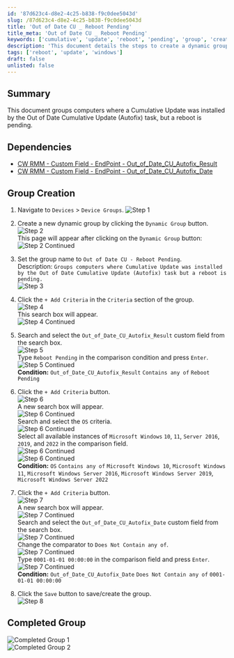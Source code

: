 ```yaml
---
id: '87d623c4-d8e2-4c25-b838-f9c0dee5043d'
slug: /87d623c4-d8e2-4c25-b838-f9c0dee5043d
title: 'Out of Date CU _ Reboot Pending'
title_meta: 'Out of Date CU _ Reboot Pending'
keywords: ['cumulative', 'update', 'reboot', 'pending', 'group', 'creation', 'criteria', 'windows']
description: 'This document details the steps to create a dynamic group in ConnectWise RMM that identifies computers where a Cumulative Update has been installed but requires a reboot. It includes dependencies, group creation steps, and criteria for filtering devices based on their update status.'
tags: ['reboot', 'update', 'windows']
draft: false
unlisted: false
---
```


## Summary

This document groups computers where a Cumulative Update was installed by the Out of Date Cumulative Update (Autofix) task, but a reboot is pending.

## Dependencies

- [CW RMM - Custom Field - EndPoint - Out_of_Date_CU_Autofix_Result](/docs/2d24daab-16cb-4b2d-b7e6-0e757b4f2523)  
- [CW RMM - Custom Field - EndPoint - Out_of_Date_CU_Autofix_Date](/docs/044210c4-14ae-4996-ab9f-009290bf05e4)  

## Group Creation

1. Navigate to `Devices` > `Device Groups`.
   ![Step 1](../../../static/img/docs/87d623c4-d8e2-4c25-b838-f9c0dee5043d/image_1.webp)

2. Create a new dynamic group by clicking the `Dynamic Group` button.  
   ![Step 2](../../../static/img/docs/87d623c4-d8e2-4c25-b838-f9c0dee5043d/image_2.webp)  
   This page will appear after clicking on the `Dynamic Group` button:  
   ![Step 2 Continued](../../../static/img/docs/87d623c4-d8e2-4c25-b838-f9c0dee5043d/image_3.webp)

3. Set the group name to `Out of Date CU - Reboot Pending`.  
   Description: `Groups computers where Cumulative Update was installed by the Out of Date Cumulative Update (Autofix) task but a reboot is pending.`  
   ![Step 3](../../../static/img/docs/87d623c4-d8e2-4c25-b838-f9c0dee5043d/image_4.webp)

4. Click the `+ Add Criteria` in the `Criteria` section of the group.  
   ![Step 4](../../../static/img/docs/87d623c4-d8e2-4c25-b838-f9c0dee5043d/image_5.webp)  
   This search box will appear.  
   ![Step 4 Continued](../../../static/img/docs/87d623c4-d8e2-4c25-b838-f9c0dee5043d/image_6.webp)

5. Search and select the `Out_of_Date_CU_Autofix_Result` custom field from the search box.  
   ![Step 5](../../../static/img/docs/87d623c4-d8e2-4c25-b838-f9c0dee5043d/image_7.webp)  
   Type `Reboot Pending` in the comparison condition and press `Enter`.  
   ![Step 5 Continued](../../../static/img/docs/87d623c4-d8e2-4c25-b838-f9c0dee5043d/image_8.webp)  
   **Condition:** `Out_of_Date_CU_Autofix_Result` `Contains any of` `Reboot Pending`

6. Click the `+ Add Criteria` button.  
   ![Step 6](../../../static/img/docs/87d623c4-d8e2-4c25-b838-f9c0dee5043d/image_9.webp)  
   A new search box will appear.  
   ![Step 6 Continued](../../../static/img/docs/87d623c4-d8e2-4c25-b838-f9c0dee5043d/image_10.webp)  
   Search and select the `OS` criteria.  
   ![Step 6 Continued](../../../static/img/docs/87d623c4-d8e2-4c25-b838-f9c0dee5043d/image_11.webp)  
   Select all available instances of `Microsoft Windows` `10`, `11`, `Server 2016`, `2019`, and `2022` in the comparison field.  
   ![Step 6 Continued](../../../static/img/docs/87d623c4-d8e2-4c25-b838-f9c0dee5043d/image_12.webp)  
   ![Step 6 Continued](../../../static/img/docs/87d623c4-d8e2-4c25-b838-f9c0dee5043d/image_13.webp)  
   **Condition:** `OS` `Contains any of` `Microsoft Windows 10`, `Microsoft Windows 11`, `Microsoft Windows Server 2016`, `Microsoft Windows Server 2019`, `Microsoft Windows Server 2022`

7. Click the `+ Add Criteria` button.  
   ![Step 7](../../../static/img/docs/87d623c4-d8e2-4c25-b838-f9c0dee5043d/image_14.webp)  
   A new search box will appear.  
   ![Step 7 Continued](../../../static/img/docs/87d623c4-d8e2-4c25-b838-f9c0dee5043d/image_15.webp)  
   Search and select the `Out_of_Date_CU_Autofix_Date` custom field from the search box.  
   ![Step 7 Continued](../../../static/img/docs/87d623c4-d8e2-4c25-b838-f9c0dee5043d/image_16.webp)  
   Change the comparator to `Does Not Contain any of`.  
   ![Step 7 Continued](../../../static/img/docs/87d623c4-d8e2-4c25-b838-f9c0dee5043d/image_17.webp)  
   Type `0001-01-01 00:00:00` in the comparison field and press `Enter`.  
   ![Step 7 Continued](../../../static/img/docs/87d623c4-d8e2-4c25-b838-f9c0dee5043d/image_18.webp)  
   **Condition:** `Out_of_Date_CU_Autofix_Date` `Does Not Contain any of` `0001-01-01 00:00:00`

8. Click the `Save` button to save/create the group.  
   ![Step 8](../../../static/img/docs/87d623c4-d8e2-4c25-b838-f9c0dee5043d/image_19.webp)

## Completed Group

![Completed Group 1](../../../static/img/docs/87d623c4-d8e2-4c25-b838-f9c0dee5043d/image_20.webp)  
![Completed Group 2](../../../static/img/docs/87d623c4-d8e2-4c25-b838-f9c0dee5043d/image_21.webp)